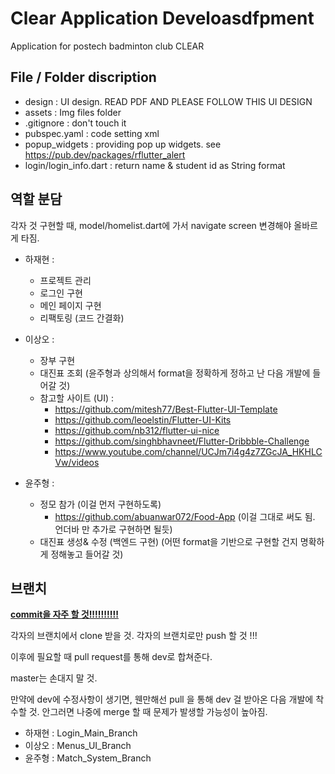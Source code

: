 # Clear Application Develoasdfpment

Application for postech badminton club CLEAR

## File / Folder discription

 - design : UI design. READ PDF AND PLEASE FOLLOW THIS UI DESIGN
 - assets : Img files folder
 - .gitignore : don't touch it
 - pubspec.yaml : code setting xml
 - popup_widgets : providing pop up widgets. see https://pub.dev/packages/rflutter_alert
 - login/login_info.dart : return name & student id as String format

## 역할 분담

각자 것 구현할 때, model/homelist.dart에 가서 navigate screen 변경해야 올바르게 타짐.

 - 하재현 :
    - 프로젝트 관리
    - 로그인 구현
    - 메인 페이지 구현
    - 리팩토링 (코드 간결화)

 - 이상오 :
    - 장부 구현
    - 대진표 조회 (윤주형과 상의해서 format을 정확하게 정하고 난 다음 개발에 들어갈 것)
    - 참고할 사이트 (UI) : 
      - https://github.com/mitesh77/Best-Flutter-UI-Template
      - https://github.com/leoelstin/Flutter-UI-Kits
      - https://github.com/nb312/flutter-ui-nice
      - https://github.com/singhbhavneet/Flutter-Dribbble-Challenge
      - https://www.youtube.com/channel/UCJm7i4g4z7ZGcJA_HKHLCVw/videos
     
        
 - 윤주형 :
    - 정모 참가 (이걸 먼저 구현하도록)
      - https://github.com/abuanwar072/Food-App (이걸 그대로 써도 됨. 언더바 만 추가로 구현하면 될듯)
    - 대진표 생성& 수정 (백엔드 구현) (어떤 format을 기반으로 구현할 건지 명확하게 정해놓고 들어갈 것)

## 브랜치

<u>__commit을 자주 할 것!!!!!!!!!!__</u>

각자의 브랜치에서 clone 받을 것.
각자의 브랜치로만 push 할 것 !!!

이후에 필요할 때 pull request를 통해 dev로 합쳐준다.

master는 손대지 말 것.

만약에 dev에 수정사항이 생기면, 웬만해선 pull 을 통해 dev 걸 받아온 다음 개발에 착수할 것. 안그러면 나중에 merge 할 때 문제가 발생할 가능성이 높아짐.

 - 하재현 : Login_Main_Branch
 - 이상오 : Menus_UI_Branch
 - 윤주형 : Match_System_Branch
